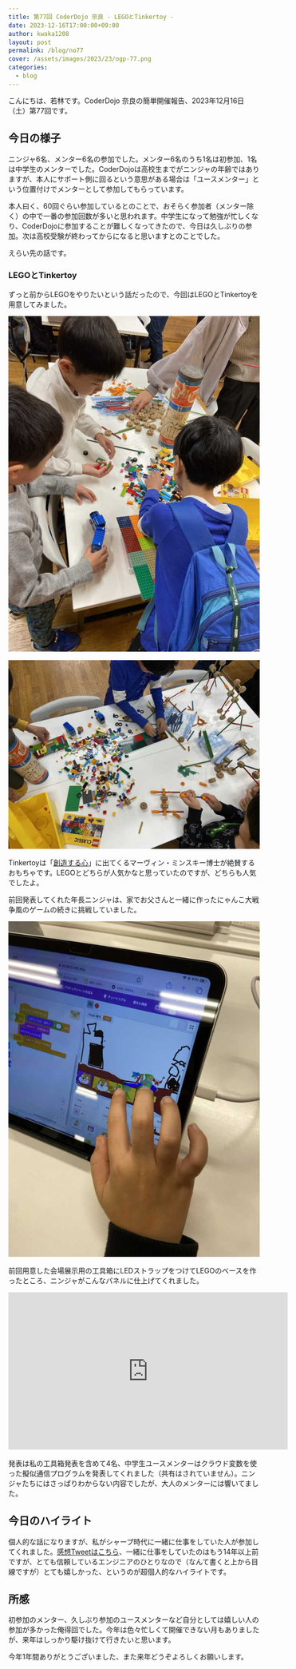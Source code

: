 ```yaml
---
title: 第77回 CoderDojo 奈良 - LEGOとTinkertoy -
date: 2023-12-16T17:00:00+09:00
author: kwaka1208
layout: post
permalink: /blog/no77
cover: /assets/images/2023/23/ogp-77.png
categories:
  - blog
---
```

こんにちは、若林です。CoderDojo 奈良の簡単開催報告、2023年12月16日（土）第77回です。

## 今日の様子
ニンジャ6名、メンター6名の参加でした。メンター6名のうち1名は初参加、1名は中学生のメンターでした。CoderDojoは高校生までがニンジャの年齢ではありますが、本人にサポート側に回るという意思がある場合は「ユースメンター」という位置付けでメンターとして参加してもらっています。

本人曰く、60回ぐらい参加しているとのことで、おそらく参加者（メンター除く）の中で一番の参加回数が多いと思われます。中学生になって勉強が忙しくなり、CoderDojoに参加することが難しくなってきたので、今日は久しぶりの参加。次は高校受験が終わってからになると思いますとのことでした。

えらい先の話です。

### LEGOとTinkertoy

ずっと前からLEGOをやりたいという話だったので、今回はLEGOとTinkertoyを用意してみました。

![](/assets/images/2023/12/1216a.jpg)

![](/assets/images/2023/12/1216b.jpg)

Tinkertoyは「[創造する心](https://www.oreilly.co.jp//books/9784873119007/)」に出てくるマーヴィン・ミンスキー博士が絶賛するおもちゃです。LEGOとどちらが人気かなと思っていたのですが、どちらも人気でしたよ。

前回発表してくれた年長ニンジャは、家でお父さんと一緒に作ったにゃんこ大戦争風のゲームの続きに挑戦していました。

![](/assets/images/2023/12/1216c.jpg)

前回用意した会場展示用の工具箱にLEDストラップをつけてLEGOのベースを作ったところ、ニンジャがこんなパネルに仕上げてくれました。

<iframe width="560" height="315" src="https://www.youtube.com/embed/MaKsCwjRDiA?si=JVtURTd2u_Zw3w5s" title="YouTube video player" frameborder="0" allow="accelerometer; autoplay; clipboard-write; encrypted-media; gyroscope; picture-in-picture; web-share" allowfullscreen></iframe>

発表は私の工具箱発表を含めて4名、中学生ユースメンターはクラウド変数を使った擬似通信プログラムを発表してくれました（共有はされていません）。ニンジャたちにはさっぱりわからない内容でしたが、大人のメンターには響いてました。

## 今日のハイライト
個人的な話になりますが、私がシャープ時代に一緒に仕事をしていた人が参加してくれました。[感想Tweetはこちら](https://x.com/naotama/status/1735925689294241827?s=20)、一緒に仕事をしていたのはもう14年以上前ですが、とても信頼しているエンジニアのひとりなので（なんて書くと上から目線ですが）とても嬉しかった、というのが超個人的なハイライトです。

## 所感
初参加のメンター、久しぶり参加のユースメンターなど自分としては嬉しい人の参加が多かった俺得回でした。今年は色々忙しくて開催できない月もありましたが、来年はしっかり駆け抜けて行きたいと思います。

今年1年間ありがとうございました、また来年どうぞよろしくお願いします。
